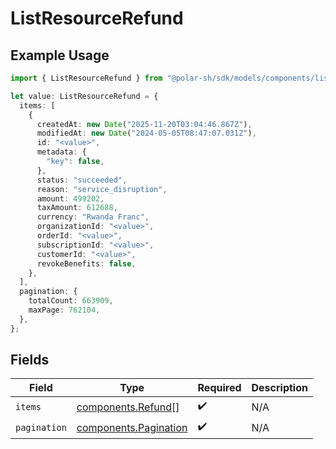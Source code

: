 # ListResourceRefund

## Example Usage

```typescript
import { ListResourceRefund } from "@polar-sh/sdk/models/components/listresourcerefund.js";

let value: ListResourceRefund = {
  items: [
    {
      createdAt: new Date("2025-11-20T03:04:46.867Z"),
      modifiedAt: new Date("2024-05-05T08:47:07.031Z"),
      id: "<value>",
      metadata: {
        "key": false,
      },
      status: "succeeded",
      reason: "service_disruption",
      amount: 499202,
      taxAmount: 612688,
      currency: "Rwanda Franc",
      organizationId: "<value>",
      orderId: "<value>",
      subscriptionId: "<value>",
      customerId: "<value>",
      revokeBenefits: false,
    },
  ],
  pagination: {
    totalCount: 663909,
    maxPage: 762104,
  },
};
```

## Fields

| Field                                                          | Type                                                           | Required                                                       | Description                                                    |
| -------------------------------------------------------------- | -------------------------------------------------------------- | -------------------------------------------------------------- | -------------------------------------------------------------- |
| `items`                                                        | [components.Refund](../../models/components/refund.md)[]       | :heavy_check_mark:                                             | N/A                                                            |
| `pagination`                                                   | [components.Pagination](../../models/components/pagination.md) | :heavy_check_mark:                                             | N/A                                                            |